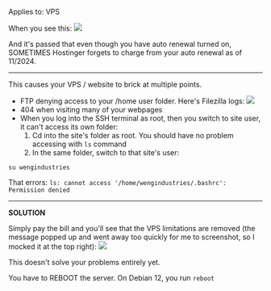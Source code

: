 Applies to: VPS

When you see this:
![](https://i.imgur.com/L03HFur.png)

And it's passed that even though you have auto renewal turned on, SOMETIMES Hostinger forgets to charge from your auto renewal as of 11/2024. 

---

This causes your VPS / website to brick at multiple points.
- FTP denying access to your /home user folder. Here's Filezilla logs:
  ![](https://i.imgur.com/haJrsCT.png)
- 404 when visiting many of your webpages
- When you log into the SSH terminal as root, then you switch to site user, it can't access its own folder:
	1. Cd into the site's folder as root. You should have no problem accessing with `ls` command
	2. In the same folder, switch to that site's user:
```
su wengindustries
```
That errors: `ls: cannot access '/home/wengindustries/.bashrc': Permission denied`

---

**SOLUTION**

Simply pay the bill and you'll see that the VPS limitations are removed (the message popped up and went away too quickly for me to screenshot, so I mocked it at the top right):
![](https://i.imgur.com/8pNpvll.png)


This doesn't solve your problems entirely yet.

You have to REBOOT the server.
On Debian 12, you run `reboot`